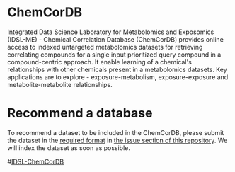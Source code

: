 # ChemCorDB

Integrated Data Science Laboratory for Metabolomics and Exposomics (IDSL-ME) - Chemical Correlation Database (ChemCorDB) provides online access to indexed untargeted metabolomics datasets for retrieving correlating compounds for a single input prioritized query compound in a compound-centric approach. It enable learning of a chemical's relationships with other chemicals present in a metabolomics datasets. Key applications are to explore - exposure-metabolism, exposure-exposure and metabolite-metabolite relationships. 

# Recommend a database

To recommend a dataset to be included in the ChemCorDB, please submit the dataset in the [required format](https://github.com/idslme/chemcordb/blob/main/MTBSL204_INPUT.xlsx) in [the issue section of this repository](https://github.com/idslme/chemcordb/issues). We will index the dataset as soon as possible. 

#[IDSL-ChemCorDB](https://chemcordb.idsl.me/)

